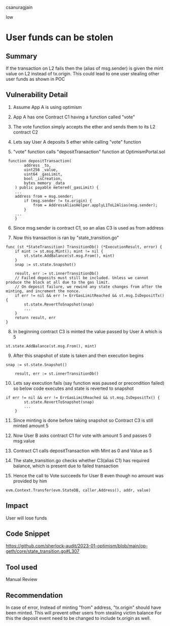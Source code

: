 csanuragjain

low

# User funds can be stolen

## Summary
If the transaction on L2 fails then the (alias of msg.sender) is given the mint value on L2 instead of tx.origin. This could lead to one user stealing other user funds as shown in POC

## Vulnerability Detail
1. Assume App A is using optimism

2. App A has one Contract C1 having a function called "vote"

3. The vote function simply accepts the ether and sends them to its L2 contract C2

4. Lets say User A deposits 5 ether while calling "vote" function

5. "vote" function calls "depositTransaction" function at OptimismPortal.sol

```solidity
 function depositTransaction(
        address _to,
        uint256 _value,
        uint64 _gasLimit,
        bool _isCreation,
        bytes memory _data
    ) public payable metered(_gasLimit) {
	...
	address from = msg.sender;
        if (msg.sender != tx.origin) {
            from = AddressAliasHelper.applyL1ToL2Alias(msg.sender);
        }
	...
	}
```

6. Since msg.sender is contract C1, so an alias C3 is used as from address

7. Now this transaction is ran by "state_transition.go"

```solidity
func (st *StateTransition) TransitionDb() (*ExecutionResult, error) {
	if mint := st.msg.Mint(); mint != nil {
		st.state.AddBalance(st.msg.From(), mint)
	}
	snap := st.state.Snapshot()

	result, err := st.innerTransitionDb()
	// Failed deposits must still be included. Unless we cannot produce the block at all due to the gas limit.
	// On deposit failure, we rewind any state changes from after the minting, and increment the nonce.
	if err != nil && err != ErrGasLimitReached && st.msg.IsDepositTx() {
		st.state.RevertToSnapshot(snap)
		...
	}
	return result, err
}
```

8. In beginning contract C3 is minted the value passed by User A which is 5

```solidity
st.state.AddBalance(st.msg.From(), mint)
```

9. After this snapshot of state is taken and then execution begins

```solidity
snap := st.state.Snapshot()

	result, err := st.innerTransitionDb()
```

10. Lets say execution fails (say function was paused or precondition failed) so below code executes and state is reverted to snapshot

```solidity
if err != nil && err != ErrGasLimitReached && st.msg.IsDepositTx() {
		st.state.RevertToSnapshot(snap)
		...
	}
```

11. Since minting is done before taking snapshot so Contract C3 is still minted amount 5

12. Now User B asks contract C1 for vote with amount 5 and passes 0 msg.value 

13. Contract C1 calls depositTransaction with Mint as 0 and Value as 5

14. The state_transition.go checks whether C3(alias C1) has required balance, which is present due to failed transaction

15. Hence the call to Vote succeeds for User B even though no amount was provided by him

```solidity
evm.Context.Transfer(evm.StateDB, caller.Address(), addr, value)
```

## Impact
User will lose funds

## Code Snippet
https://github.com/sherlock-audit/2023-01-optimism/blob/main/op-geth/core/state_transition.go#L307

## Tool used
Manual Review

## Recommendation
In case of error, Instead of minting "from" address, "tx.origin" should have been minted. This will prevent other users from stealing victim balance
For this the deposit event need to be changed to include tx.origin as well.